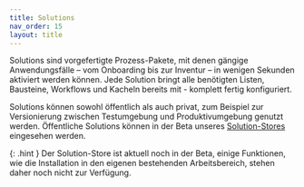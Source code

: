 ```yaml
---
title: Solutions
nav_order: 15
layout: title
---
```


Solutions sind vorgefertigte Prozess-Pakete, mit denen gängige Anwendungsfälle – vom Onboarding bis zur Inventur – in wenigen Sekunden aktiviert werden können. Jede Solution bringt alle benötigten Listen, Bausteine, Workflows und Kacheln bereits mit - komplett fertig konfiguriert.

Solutions können sowohl öffentlich als auch privat, zum Beispiel zur Versionierung zwischen Testumgebung und Produktivumgebung genutzt werden. Öffentliche Solutions können in der Beta unseres [Solution-Stores](https://app.univelop.de/#/store) eingesehen werden.

{: .hint }
Der Solution-Store ist aktuell noch in der Beta, einige Funktionen, wie die Installation in den eigenen bestehenden Arbeitsbereich, stehen daher noch nicht zur Verfügung.
